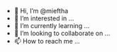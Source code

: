 - 👋 Hi, I’m @mieftha
- 👀 I’m interested in ...
- 🌱 I’m currently learning ...
- 💞️ I’m looking to collaborate on ...
- 📫 How to reach me ...

<!---
mieftha/mieftha is a ✨ special ✨ repository because its `README.md` (this file) appears on your GitHub profile.
You can click the Preview link to take a look at your changes.
--->
